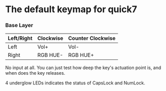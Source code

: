# The default keymap for quick7

### Base Layer

|Left/Right|Clockwise|Counter Clockwise|
|---|---|---|
|Left|Vol+|Vol-|
|Right|RGB HUE-|RGB HUE+|

No input at all. You can just test how deep the key's actuation point is, and when does the key releases.

4 underglow LEDs indicates the status of CapsLock and NumLock.
